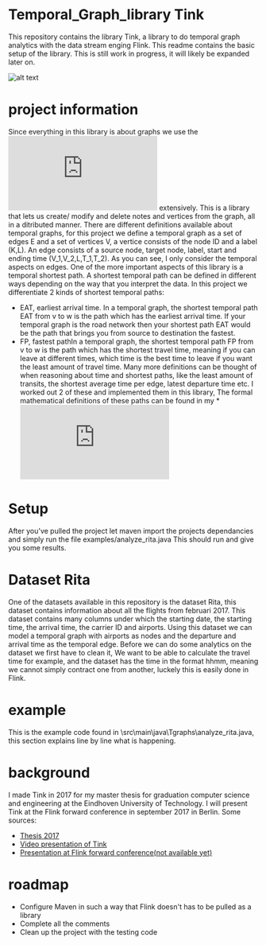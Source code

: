 # Temporal_Graph_library Tink
This repository contains the library Tink, a library to do temporal graph analytics with the data stream enging Flink. This readme contains the basic setup of the library. This is still work in progress, it will likely be expanded later on.

![alt text](https://github.com/otherwise777/Temporal_Graph_library/blob/master/img/logo3.png?raw=true)

# project information
Since everything in this library is about graphs we use the ![Gelly library](https://ci.apache.org/projects/flink/flink-docs-release-1.3/dev/libs/gelly/index.html) extensively. This is a library that lets us create/ modify and delete notes and vertices from the graph, all in a ditributed manner.
There are different definitions available about temporal graphs, for this project we define a temporal graph as a set of edges E and a set of vertices V, a vertice consists of the node ID and a label (K,L). An edge consists of a source node, target node, label, start and ending time (V_1,V_2,L,T_1,T_2). As you can see, I only consider the temporal aspects on edges.
One of the more important aspects of this library is a temporal shortest path. A shortest temporal path can be defined in different ways depending on the way that you interpret the data. In this project we differentiate 2 kinds of shortest temporal paths:
* EAT, earliest arrival time. In a temporal graph, the shortest temporal path EAT from v to w is the path which has the earliest arrival time. If your temporal graph is the road network then your shortest path EAT would be the path that brings you from source to destination the fastest.
* FP, fastest pathIn a temporal graph, the shortest temporal path FP from v to w is the path which has the shortest travel time, meaning if you can leave at different times, which time is the best time to leave if you want the least amount of travel time.
Many more definitions can be thought of when reasoning about time and shortest paths, like the least amount of transits, the shortest average time per edge, latest departure time etc. I worked out 2 of these and implemented them in this library, The formal mathematical definitions of these paths can be found in my * ![thesis](http://www.win.tue.nl/~gfletche/ligtenberg2017.pdf)

# Setup
After you've pulled the project let maven import the projects dependancies and simply run the file examples/analyze_rita.java
This should run and give you some results.

# Dataset Rita
One of the datasets available in this repository is the dataset Rita, this dataset contains information about all the flights from februari 2017. This dataset contains many columns under which the starting date, the starting time, the arrival time, the carrier ID and airports. Using this dataset we can model a temporal graph with airports as nodes and the departure and arrival time as the temporal edge. Before we can do some analytics on the dataset we first have to clean it, We want to be able to calculate the travel time for example, and the dataset has the time in the format hhmm, meaning we cannot simply contract one from another, luckely this is easily done in Flink.

# example
This is the example code found in \src\main\java\Tgraphs\analyze_rita.java, this section explains line by line what is happening.


# background
I made Tink in 2017 for my master thesis for graduation computer science and engineering at the Eindhoven University of Technology. I will present Tink at the Flink forward conference in september 2017 in Berlin. Some sources:
* [Thesis 2017](http://www.win.tue.nl/~gfletche/ligtenberg2017.pdf)
* [Video presentation of Tink](https://www.youtube.com/watch?v=ZBvtqLyjPqE)
* [Presentation at Flink forward conference(not available yet)](https://berlin.flink-forward.org/)

# roadmap
* Configure Maven in such a way that Flink doesn't has to be pulled as a library
* Complete all the comments
* Clean up the project with the testing code

